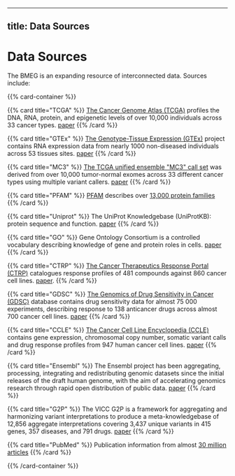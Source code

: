 
---
title: Data Sources
---

# Data Sources

The BMEG is an expanding resource of interconnected data. Sources include: 

{{% card-container %}}

{{% card title="TCGA" %}}
[The Cancer Genome Atlas (TCGA)](https://cancergenome.nih.gov/) profiles the DNA, RNA, protein, and epigenetic levels of over 10,000 individuals across 33 cancer types.
<a href="https://www.ncbi.nlm.nih.gov/pmc/articles/PMC3919969/" target="_blank">paper</a>
{{% /card %}}


{{% card title="GTEx" %}}
[The Genotype-Tissue Expression (GTEx)](https://gtexportal.org/home/) project contains RNA expression data from nearly 1000 non-diseased individuals across 53 tissues sites. 
<a href="http://science.sciencemag.org/content/348/6235/648" target="_blank">paper</a>
{{% /card %}}

{{% card title="MC3" %}}
[The TCGA unified ensemble "MC3" call set](http://synapse.org/MC3) was derived from over 10,000 tumor-normal exomes across 33 different cancer types using multiple variant callers.
<a href="https://www.cell.com/cell-systems/fulltext/S2405-4712(18)30096-6" target="_blank">paper</a>
{{% /card %}}

{{% card title="PFAM" %}}
<a href="https://pfam.xfam.org/" target="_blank">PFAM</a> describes over <a href="https://www.ncbi.nlm.nih.gov/pubmed/22127870" target="_blank">13,000 protein families</a>
{{% /card %}}

{{% card title="Uniprot" %}}
The UniProt Knowledgebase (UniProtKB): protein sequence and function.
<a href="https://academic.oup.com/database/article/doi/10.1093/database/bar009/463132" target="_blank">paper</a>
{{% /card %}}

{{% card title="GO" %}}
Gene Ontology Consortium is a controlled vocabulary describing knowledge of gene and protein roles in cells.
<a href="https://www.ncbi.nlm.nih.gov/pubmed/10802651" target="_blank">paper</a>
{{% /card %}}

{{% card title="CTRP" %}}
[The Cancer Therapeutics Response Portal (CTRP)](https://portals.broadinstitute.org/ctrp/) catalogues response profiles of 481 compounds against 860 cancer cell lines. <a href="https://www.ncbi.nlm.nih.gov/pubmed/26482930" target="_blank">paper</a>.
{{% /card %}}

{{% card title="GDSC" %}}
 <a href="https://www.cancerRxgene.org" target="_blank">The Genomics of Drug Sensitivity in Cancer (GDSC)</a> database contains drug sensitivity data for almost 75 000 experiments, describing response to 138 anticancer drugs across almost 700 cancer cell lines.
<a href="https://www.ncbi.nlm.nih.gov/pmc/articles/PMC3531057/" target="_blank">paper</a>
{{% /card %}}

{{% card title="CCLE" %}}
[The Cancer Cell Line Encyclopedia (CCLE)](https://portals.broadinstitute.org/ccle) contains gene expression, chromosomal copy number, somatic variant calls and drug response profiles from 947 human cancer cell lines.
<a href="https://www.sciencedirect.com/science/article/pii/S0092867417306517" target="_blank">paper</a>
{{% /card %}}

{{% card title="Ensembl" %}}
The Ensembl project has been aggregating, processing, integrating and redistributing genomic datasets since the initial releases of the draft human genome, with the aim of accelerating genomics research through rapid open distribution of public data.
<a href="https://academic.oup.com/nar/article/46/D1/D754/4634002" target="_blank">paper</a>
{{% /card %}}

{{% card title="G2P" %}}
The VICC G2P is a framework for aggregating and harmonizing variant interpretations to produce a meta-knowledgebase of 12,856 aggregate interpretations covering 3,437 unique variants in 415 genes, 357 diseases, and 791 drugs.
<a href="https://www.biorxiv.org/content/biorxiv/early/2018/07/11/366856.full.pdf" target="_blank">paper</a>
{{% /card %}}

{{% card title="PubMed" %}}
Publication information from almost <a href="https://www.ncbi.nlm.nih.gov/pubmed/" target="_blank">30 million articles</a>
{{% /card %}}

{{% /card-container %}}
